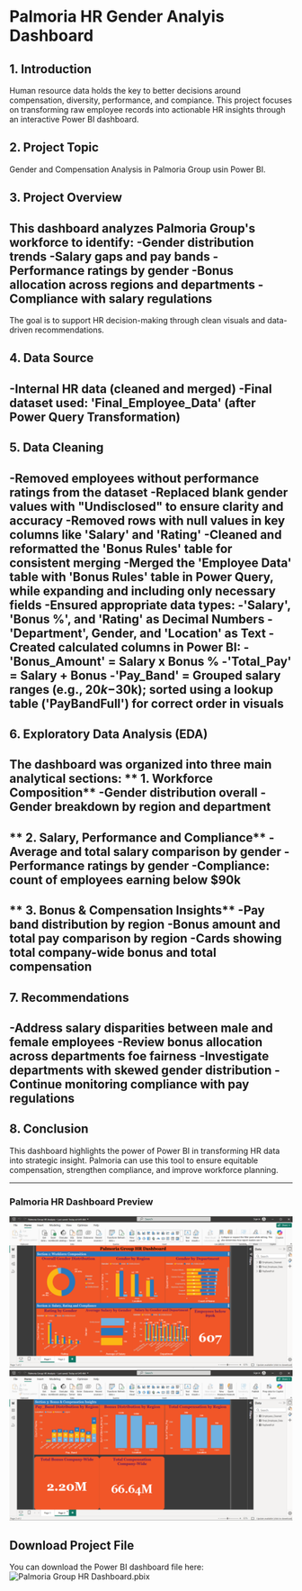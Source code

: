 # Palmoria HR Gender Analyis Dashboard
## 1. Introduction
Human resource data holds the key to better decisions around compensation, diversity, performance, and compiance. This project focuses on transforming raw employee records into actionable HR insights through an interactive Power BI dashboard.

## 2. Project Topic
Gender and Compensation Analysis in Palmoria Group usin Power BI.

## 3. Project Overview
This dashboard analyzes Palmoria Group's workforce to identify:
-Gender distribution trends
-Salary gaps and pay bands
-Performance ratings by gender
-Bonus allocation across regions and departments
-Compliance with salary regulations
-
The goal is to support HR decision-making through clean visuals and data-driven recommendations.

## 4. Data Source
-Internal HR data (cleaned and merged)
-Final dataset used: 'Final_Employee_Data' (after Power Query Transformation)
-

## 5. Data Cleaning
-Removed employees without performance ratings from the dataset
-Replaced blank gender values with "Undisclosed" to ensure clarity and accuracy
-Removed rows with null values in key columns like 'Salary' and 'Rating'
-Cleaned and reformatted the 'Bonus Rules' table for consistent merging
-Merged the 'Employee Data' table with 'Bonus Rules' table in Power Query, while expanding and including only necessary fields
-Ensured appropriate data types:
  -'Salary', 'Bonus %', and 'Rating' as Decimal Numbers
  -'Department', Gender, and 'Location' as Text
-Created calculated columns in Power BI:
  -'Bonus_Amount' = Salary x Bonus %
  -'Total_Pay' = Salary + Bonus
  -'Pay_Band' = Grouped salary ranges (e.g., $20k-$30k); sorted using a lookup table ('PayBandFull') for correct order in visuals
  -

  ## 6. Exploratory Data Analysis (EDA) 
  The dashboard was organized  into three main analytical sections:
  ** 1. Workforce Composition**
  -Gender distribution overall
  -Gender breakdown by region and department
  -

  ** 2. Salary, Performance and Compliance**
  -Average and total salary comparison by gender
  -Performance ratings by gender
  -Compliance: count of employees earning below $90k
  -

  ** 3. Bonus & Compensation Insights**
  -Pay band distribution by region
  -Bonus amount and total pay comparison by region
  -Cards showing total company-wide bonus and total compensation
  -

  ## 7. Recommendations
  -Address salary disparities between male and female employees
  -Review bonus allocation across departments foe fairness
  -Investigate departments with skewed gender distribution
  -Continue monitoring compliance with pay regulations
  -

  ## 8. Conclusion
  This dashboard highlights the power of Power BI in transforming HR data into strategic insight. Palmoria can use this tool to ensure equitable compensation, strengthen compliance, and improve workforce planning.

  ---

  ### Palmoria HR Dashboard Preview
  ![Palmoria Dashboard Page 1](Palmoria%20Dashboard%20I.png)
  ![Palmoria Dashboard Page 2](Palmoria%20Dashboard%20II.png)

  ## Download Project File
  You can download the Power BI dashboard file here:
  ![Palmoria Group HR Dashboard.pbix](Palmoria%20Group%20HR%20Dashboard.pbix)
